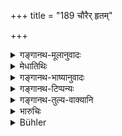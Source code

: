 +++
title = "189 चौरैर् हृतम्"

+++

<details><summary>गङ्गानथ-मूलानुवादः</summary>

The depositary shall not hake good what has been stolen by thieves, or carried away by water, or burnt,—if he does not extract anything from it.—(189)
</details>

<details><summary>मेधातिथिः</summary>

**चौरास्** तु वेदिता अवेदिता वा सुरङ्गभिदादिना यदि मुष्णीयुः, कृतरक्षासंविधाने धारणिके स्वामिन एव नाशः । **जलेनोढम्** उदकेन देशान्तरं नीतम् ॥ ८.१८९ ॥
</details>

<details><summary>गङ्गानथ-भाष्यानुवादः</summary>

If thieves, known or unknown, should bore a hole through the wall and take away the artiole,—in spite of the depositary having taken all due care for its protection,—then the loss falls upon the owner (depositor).

‘*Carried away by water*’—*i.e*., moved away from its place of keeping, to some other place.—(189)
</details>

<details><summary>गङ्गानथ-टिप्पन्यः</summary>

This verse is quoted in *Aparārka*, (p. 663), which adds that if out of
the property, the man extracts not even a small part (then he shall not
have to make it good);—in *Vivādaratnākara* (p. 88), which also adds—‘if
out of the deposited property, the depository does not extract, take
out, anything;’—in *Parāśaramādhava* (Vyavahāra, p. 206), which adds—‘if
he extract even the smallest part of the deposit, then he shall have to
make it good;’—and in *Vivādacintāmaṇi* (p. 37), which says that in a
case where the deposit-holder takes for himself a portion of the deposit
and keeps the remainder secretly in some other place with a view to
evade the return of the trust,—then he is to be made to refund the
entire deposit.

It is quoted in *Kṛtyakalpataru* (p. 83 a), which explains ‘*tasmāt na
saṃharati*’ as ‘does not take for himself any part of the deposit.’
</details>

<details><summary>गङ्गानथ-तुल्य-वाक्यानि</summary>

*Yājñavalkya* (2.66).—‘The depositary should not be made to pay
anything, if the deposit has been taken away by the King, or by
accidents or by thieves. When the depositor asks for it, if it is not
restored, and is found to be lost, the depositary shall be made to pay
its value and also a fine equal to it.’

*Kātyāyana* (Aparārka, p. 663).—‘Where a deposit has been destroyed by
anarchy or by accidents, it is held to have been lost to the depositor.’

*Nārada* (2.12).—‘If the deposit has been stolen by thieves, carried
away by water, or burnt by fire, it need not he restored, unless the
depositary should have appropriated some portion of it.’

*Nārada* (2.9).—‘If a deposit is lost, together with the property of the
depositary, the loss shall he the depositor’s. The same rule shall
obtain if the loss has been caused by accidents or by the King; unless
the depositary shall have acted fraudulently.’

Do. (2.8).—‘If the depositary derives profit from a deposit, by using it
without the consent of the depositor, he shall be fined, and shall
restore the profit with interest, to the depositor.’

*Bṛhaspati* (12.10-12).—‘When a deposit is destroyed, together with the
goods of the depositary, by the act of God or of the King, the
depositary is not to blame. If the depositary should suffer the deposit
to be destroyed by his want of care or indifference, or should refuse to
restore it on being asked for it, he shall he made to pay the value of
it with interest. Should the depositary secure any advantage for himself
through the article deposited with him, he shall be fined by the King
and compelled to pay its value with the interest.’

*Kātyāyana* (Aparārka, p. 663).—‘If the deposit has been destroyed by
the fault of some one, that person should be made to pay the value of
the deposit along with interest.’
</details>

<details><summary>भारुचिः</summary>

चोरादिभ्यो ऽपि नाशे ऽयम् एव समुद्रयानविधिर् व्याख्यात इति । यतः पूर्व एव श्लोकार्थो ज्यायान् ॥ ८.१८८ ॥
</details>

<details><summary>Bühler</summary>

189	(A deposit) which has been stolen by thieves or washed away by water or burned by fire, (the bailee) shall not make it good, unless he took part of it (for himself).
</details>
